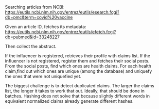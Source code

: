 Searching articles from NCBI:
https://eutils.ncbi.nlm.nih.gov/entrez/eutils/esearch.fcgi?db=pmc&term=covid%20vaccine

Given an article ID, fetches its metadata:
https://eutils.ncbi.nlm.nih.gov/entrez/eutils/efetch.fcgi?db=pubmed&id=33248227

Then collect the abstract.

If the influencer is registered, retrieves their profile with claims list.
If the influencer is not registered, register them and fetches their social posts.
From the social posts, find which ones are health claims.
For each health claim,find out which ones are unique (among the database) and uniquefy the ones that were not uniquefied yet.

The biggest challenge is to detect duplicated claims. The larger the claims list, the longer it takes to work that out. Ideally, that should be done in batches. Hashing does not solve that because slightly different words in equivalent normalized claims already generate different hashes.
